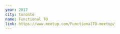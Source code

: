 ```yaml
---
year: 2017
city: toronto
name: Functional TO
link: https://www.meetup.com/FunctionalTO-meetup/
---
```

